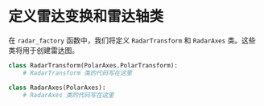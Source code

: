 # 定义雷达变换和雷达轴类

在 `radar_factory` 函数中，我们将定义 `RadarTransform` 和 `RadarAxes` 类。这些类将用于创建雷达图。

```python
class RadarTransform(PolarAxes.PolarTransform):
    # RadarTransform 类的代码写在这里

class RadarAxes(PolarAxes):
    # RadarAxes 类的代码写在这里
```
